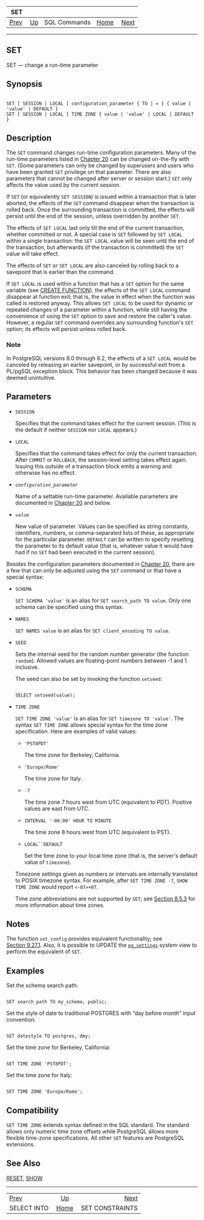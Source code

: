 <!--?xml version="1.0" encoding="UTF-8" standalone="no"?-->

|                     SET                    |                                        |              |                                                       |                                                     |
| :----------------------------------------: | :------------------------------------- | :----------: | ----------------------------------------------------: | --------------------------------------------------: |
| [Prev](sql-selectinto.html "SELECT INTO")  | [Up](sql-commands.html "SQL Commands") | SQL Commands | [Home](index.html "PostgreSQL 17devel Documentation") |  [Next](sql-set-constraints.html "SET CONSTRAINTS") |

***



## SET

SET — change a run-time parameter

## Synopsis

```

SET [ SESSION | LOCAL ] configuration_parameter { TO | = } { value | 'value' | DEFAULT }
SET [ SESSION | LOCAL ] TIME ZONE { value | 'value' | LOCAL | DEFAULT }
```

## Description

The `SET` command changes run-time configuration parameters. Many of the run-time parameters listed in [Chapter 20](runtime-config.html "Chapter 20. Server Configuration") can be changed on-the-fly with `SET`. (Some parameters can only be changed by superusers and users who have been granted `SET` privilege on that parameter. There are also parameters that cannot be changed after server or session start.) `SET` only affects the value used by the current session.

If `SET` (or equivalently `SET SESSION`) is issued within a transaction that is later aborted, the effects of the `SET` command disappear when the transaction is rolled back. Once the surrounding transaction is committed, the effects will persist until the end of the session, unless overridden by another `SET`.

The effects of `SET LOCAL` last only till the end of the current transaction, whether committed or not. A special case is `SET` followed by `SET LOCAL` within a single transaction: the `SET LOCAL` value will be seen until the end of the transaction, but afterwards (if the transaction is committed) the `SET` value will take effect.

The effects of `SET` or `SET LOCAL` are also canceled by rolling back to a savepoint that is earlier than the command.

If `SET LOCAL` is used within a function that has a `SET` option for the same variable (see [CREATE FUNCTION](sql-createfunction.html "CREATE FUNCTION")), the effects of the `SET LOCAL` command disappear at function exit; that is, the value in effect when the function was called is restored anyway. This allows `SET LOCAL` to be used for dynamic or repeated changes of a parameter within a function, while still having the convenience of using the `SET` option to save and restore the caller's value. However, a regular `SET` command overrides any surrounding function's `SET` option; its effects will persist unless rolled back.

### Note

In PostgreSQL versions 8.0 through 8.2, the effects of a `SET LOCAL` would be canceled by releasing an earlier savepoint, or by successful exit from a PL/pgSQL exception block. This behavior has been changed because it was deemed unintuitive.

## Parameters

*   `SESSION`

    Specifies that the command takes effect for the current session. (This is the default if neither `SESSION` nor `LOCAL` appears.)

*   `LOCAL`

    Specifies that the command takes effect for only the current transaction. After `COMMIT` or `ROLLBACK`, the session-level setting takes effect again. Issuing this outside of a transaction block emits a warning and otherwise has no effect.

*   *`configuration_parameter`*

    Name of a settable run-time parameter. Available parameters are documented in [Chapter 20](runtime-config.html "Chapter 20. Server Configuration") and below.

*   *`value`*

    New value of parameter. Values can be specified as string constants, identifiers, numbers, or comma-separated lists of these, as appropriate for the particular parameter. `DEFAULT` can be written to specify resetting the parameter to its default value (that is, whatever value it would have had if no `SET` had been executed in the current session).

Besides the configuration parameters documented in [Chapter 20](runtime-config.html "Chapter 20. Server Configuration"), there are a few that can only be adjusted using the `SET` command or that have a special syntax:

*   `SCHEMA`

    `SET SCHEMA 'value'` is an alias for `SET search_path TO value`. Only one schema can be specified using this syntax.

*   `NAMES`

    `SET NAMES value` is an alias for `SET client_encoding TO value`.

*   `SEED`

    Sets the internal seed for the random number generator (the function `random`). Allowed values are floating-point numbers between -1 and 1 inclusive.

    The seed can also be set by invoking the function `setseed`:

    ```

    SELECT setseed(value);
    ```

*   `TIME ZONE`

    `SET TIME ZONE 'value'` is an alias for `SET timezone TO 'value'`. The syntax `SET TIME ZONE` allows special syntax for the time zone specification. Here are examples of valid values:

    *   `'PST8PDT'`

        The time zone for Berkeley, California.

    *   `'Europe/Rome'`

        The time zone for Italy.

    *   `-7`

        The time zone 7 hours west from UTC (equivalent to PDT). Positive values are east from UTC.

    *   `INTERVAL '-08:00' HOUR TO MINUTE`

        The time zone 8 hours west from UTC (equivalent to PST).

    *   `LOCAL``DEFAULT`

        Set the time zone to your local time zone (that is, the server's default value of `timezone`).

    Timezone settings given as numbers or intervals are internally translated to POSIX timezone syntax. For example, after `SET TIME ZONE -7`, `SHOW TIME ZONE` would report `<-07>+07`.

    Time zone abbreviations are not supported by `SET`; see [Section 8.5.3](datatype-datetime.html#DATATYPE-TIMEZONES "8.5.3. Time Zones") for more information about time zones.

## Notes

The function `set_config` provides equivalent functionality; see [Section 9.27.1](functions-admin.html#FUNCTIONS-ADMIN-SET "9.27.1. Configuration Settings Functions"). Also, it is possible to UPDATE the [`pg_settings`](view-pg-settings.html "54.24. pg_settings") system view to perform the equivalent of `SET`.

## Examples

Set the schema search path:

```

SET search_path TO my_schema, public;
```

Set the style of date to traditional POSTGRES with “day before month” input convention:

```

SET datestyle TO postgres, dmy;
```

Set the time zone for Berkeley, California:

```

SET TIME ZONE 'PST8PDT';
```

Set the time zone for Italy:

```

SET TIME ZONE 'Europe/Rome';
```

## Compatibility

`SET TIME ZONE` extends syntax defined in the SQL standard. The standard allows only numeric time zone offsets while PostgreSQL allows more flexible time-zone specifications. All other `SET` features are PostgreSQL extensions.

## See Also

[RESET](sql-reset.html "RESET"), [SHOW](sql-show.html "SHOW")

***

|                                            |                                                       |                                                     |
| :----------------------------------------- | :---------------------------------------------------: | --------------------------------------------------: |
| [Prev](sql-selectinto.html "SELECT INTO")  |         [Up](sql-commands.html "SQL Commands")        |  [Next](sql-set-constraints.html "SET CONSTRAINTS") |
| SELECT INTO                                | [Home](index.html "PostgreSQL 17devel Documentation") |                                     SET CONSTRAINTS |
